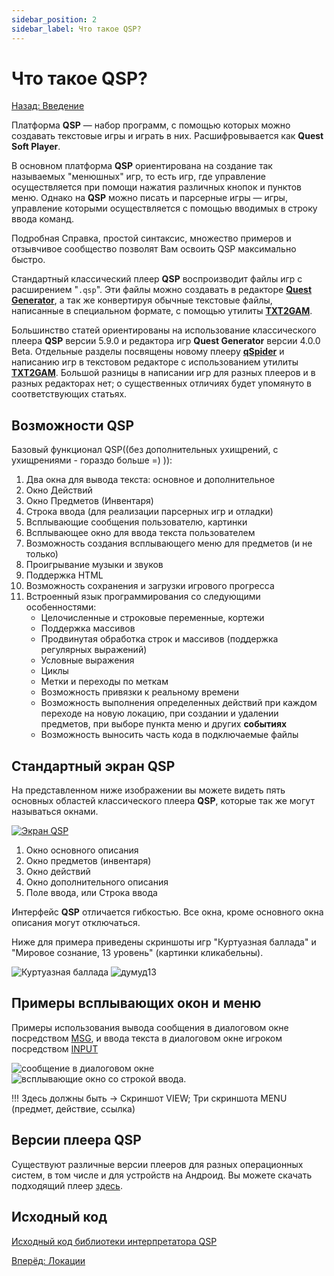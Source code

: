 ```yaml
---
sidebar_position: 2
sidebar_label: Что такое QSP?
---
```

# Что такое QSP?

[Назад: Введение](start)

Платформа **QSP** — набор программ, с помощью которых можно создавать текстовые игры и играть в них. Расшифровывается как **Quest Soft Player**.

В основном платформа **QSP** ориентирована на создание так называемых "менюшных" игр, то есть игр, где управление осуществляется при помощи нажатия различных кнопок и пунктов меню. Однако на **QSP** можно писать и парсерные игры — игры, управление которыми осуществляется с помощью вводимых в строку ввода команд.

Подробная Справка, простой синтаксис, множество примеров и отзывчивое сообщество позволят Вам освоить QSP максимально быстро.

Стандартный классический плеер **QSP** воспроизводит файлы игр с расширением "`.qsp`". Эти файлы можно создавать в редакторе **[Quest Generator](utilits/qgen)**, а так же конвертируя обычные текстовые файлы, написанные в специальном формате, с помощью утилиты **[TXT2GAM](utilits/txt2gam)**.

Большинство статей ориентированы на использование классического плеера **QSP** версии 5.9.0 и редактора игр **Quest Generator** версии 4.0.0 Beta. Отдельные разделы посвящены новому плееру **[qSpider](players/qspider/index)** и написанию игр в текстовом редакторе с использованием утилиты **[TXT2GAM](utilits/txt2gam)**. Большой разницы в написании игр для разных плееров и в разных редакторах нет; о существенных отличиях будет упомянуто в соответствующих статьях.

## Возможности QSP

Базовый функционал QSP((без дополнительных ухищрений, с ухищрениями - гораздо больше =) )):

1. Два окна для вывода текста: основное и дополнительное
2. Окно Действий
3. Окно Предметов (Инвентаря)
4. Строка ввода (для реализации парсерных игр и отладки)
5. Всплывающие сообщения пользователю, картинки
6. Всплывающее окно для ввода текста пользователем
7. Возможность создания всплывающего меню для предметов (и не только)
8. Проигрывание музыки и звуков
9. Поддержка HTML
10. Возможность сохранения и загрузки игрового прогресса
11. Встроенный язык программирования со следующими особенностями:
    * Целочисленные и строковые переменные, кортежи
    * Поддержка массивов
    * Продвинутая обработка строк и массивов (поддержка регулярных выражений)
    * Условные выражения
    * Циклы
    * Метки и переходы по меткам
    * Возможность привязки к реальному времени
    * Возможность выполнения определенных действий при каждом переходе на новую локацию, при создании и удалении предметов, при выборе пункта меню и других **событиях**
    * Возможность выносить часть кода в подключаемые файлы

## Стандартный экран QSP

На представленном ниже изображении вы можете видеть пять основных областей классического плеера **QSP**, которые так же могут называться окнами.

[![Экран QSP](imgs/qspblank2.jpg)](http://wiki.qsp.su/_media/help:qspblank.jpg)

1. Окно основного описания
2. Окно предметов (инвентаря)
3. Окно действий
4. Окно дополнительного описания
5. Поле ввода, или Строка ввода

Интерфейс **QSP** отличается гибкостью. Все окна, кроме основного окна описания могут отключаться.

Ниже для примера приведены скриншоты игр "Куртуазная баллада" и "Мировое сознание, 13 уровень" (картинки кликабельны).

![Куртуазная баллада](imgs/ballad.jpg) ![думуд13](imgs/level13.jpg)

## Примеры всплывающих окон и меню

Примеры использования вывода сообщения в диалоговом окне посредством [MSG](text_print/msgbox), и ввода текста в диалоговом окне игроком посредством [INPUT](advanced/inputs)

![сообщение в диалоговом окне](imgs/window_msg.png) ![всплывающие окно со строкой ввода.](imgs/input_window.png)

!!! Здесь должны быть → Скриншот VIEW; Три скриншота MENU (предмет, действие, ссылка)

## Версии плеера QSP

Существуют различные версии плееров для разных операционных систем, в том числе и для устройств на Андроид. Вы можете скачать подходящий плеер [здесь](https://qsp.org/index.php?option=com_content&view=article&id=64&Itemid=56).

## Исходный код

[Исходный код библиотеки интерпретатора QSP](http://github.com/QSPFoundation/qsp)

[Вперёд: Локации](locations)
